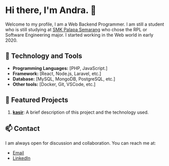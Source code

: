 # Hi there, I'm Andra. 👋

Welcome to my profile, I am a Web Backend Programmer. I am still a student who is still studying at [SMK Palapa Semarang](https://smkpalapasemarang.sch.id) who chose the RPL or Software Engineering major. I started working in the Web world in early 2020.

## 🔧 Technology and Tools

- **Programming Languages:** [PHP, JavaScript.]
- **Framework:** [React, Node.js, Laravel, etc.]
- **Database:** [MySQL, MongoDB, PostgreSQL, etc.]
- **Other tools:** [Docker, Git, VSCode, etc.]

## 🌟 Featured Projects

1. **[kasir](kasir)**: A brief description of this project and the technology used.

## 📫 Contact

I am always open for discussion and collaboration. You can reach me at:
- [Email](diandraanursasyabandira@example.com)
- [LinkedIn](https://www.linkedin.com/in/andra-anursa-764b92317/)
